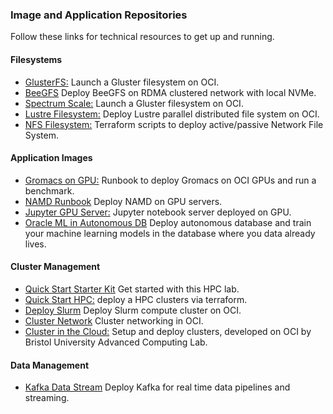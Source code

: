 ### Image and Application Repositories

Follow these links for technical resources to get up and running.

#### Filesystems

* [GlusterFS:](https://github.com/oci-hpc/oci-hpc-gluster) Launch a Gluster filesystem on OCI.
* [BeeGFS](https://github.com/oracle-quickstart/oci-beegfs-beeond-rdma) Deploy BeeGFS on RDMA clustered network with local NVMe.
* [Spectrum Scale:](https://github.com/oracle-quickstart/oci-ibm-spectrum-scale) Launch a Gluster filesystem on OCI.
* [Lustre Filesystem:](https://github.com/oracle-quickstart/oci-lustre) Deploy Lustre parallel distributed file system on OCI.
* [NFS Filesystem:](https://github.com/oracle-quickstart/oci-nfs) Terraform scripts to deploy active/passive Network File System.

#### Application Images

* [Gromacs on GPU:](https://github.com/oci-hpc/oci-hpc-runbook-gromacs) Runbook to deploy Gromacs on OCI GPUs and run a benchmark. 
* [NAMD Runbook](https://github.com/oci-hpc/oci-hpc-runbook-namd) Deploy NAMD on GPU servers.
* [Jupyter GPU Server:](https://github.com/oracle-quickstart/oci-gpu-jupyter) Jupyter notebook server deployed on GPU. 
* [Oracle ML in Autonomous DB](https://github.com/oracle-quickstart/oci-arch-data-science) Deploy autonomous database and train your machine learning models in the database where you data already lives. 

#### Cluster Management

* [Quick Start Starter Kit](https://github.com/oci-hpc/hpc-starter-kit) Get started with this HPC lab.
* [Quick Start HPC:](https://github.com/oracle-quickstart/oci-hpc) deploy a HPC clusters via terraform.
* [Deploy Slurm](https://github.com/oracle-quickstart/oci-slurm) Deploy Slurm compute cluster on OCI. 
* [Cluster Network](https://github.com/oci-hpc/oci-hpc-clusternetwork) Cluster networking in OCI. 
* [Cluster in the Cloud:](https://cluster-in-the-cloud.readthedocs.io/en/latest/oracle-infrastructure.html) Setup and deploy clusters, developed on OCI by Bristol University Advanced Computing Lab.

#### Data Management

* [Kafka Data Stream](https://github.com/oracle-quickstart/oci-kafka) Deploy Kafka for real time data pipelines and streaming. 
